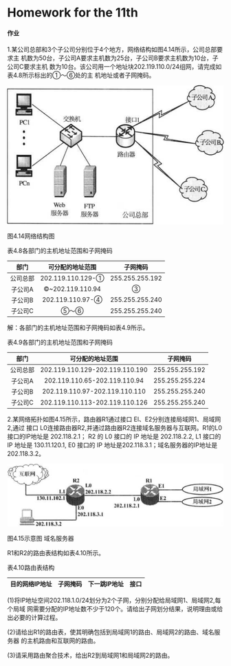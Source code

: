 # Homework for the 11th

#### 作业

1.某公司总部和3个子公司分别位于4个地方，网络结构如图4.14所示，公司总部要求主 机数为50台，子公司A要求主机数为25台，子公司B要求主机数为10台，子公司C要求主机 数为10台。该公司用一个地址块202.119.110.0/24组网，请完成如表4.8所示标出的①〜⑥处的主 机地址或者子网掩码。

![](./Ques1.png)

图4.14网络结构图

表4.8各部门的主机地址范围和子网掩码

|   部门    |   可分配的地址范围	|   子网掩码    |
| :-------: |    :-------------:    |  :-------:    |
|   公司总部    |   202.119.110.129-①	|   255.255.255.192 |
|   子公司A |   ©~202.119.110.94	|   ③   |
|   子公司B	|   202.119.110.97-④	|   255.255.255.240 |
|   子公司C	|   ⑤〜⑥	|   255.255.255.240

解：各部门的主机地址范围和子网掩码如表4.9所示。

表4.9各部门的主机地址范围和子网掩码

|   部门	|   可分配的地址范围	|   子网掩码    |
|  :----:   |    :------------:  |   :--------: |
|   公司总部	|   202.119.110.129-202.119.110.190	|   255.255.255.192 |
|   子公司A	|   202.119.110.65-202.119.110.94	|   255.255.255.224 |
|   子公司B	|   202.119.110.97-202.119.110.110	|   255.255.255.240 |
|   子公司C	|   202.119.110.113-202.119.110.126	|   255.255.255.240 |

2.某网络拓扑如图4.15所示，路由器R1通过接口 El、E2分别连接局域网1、局域网2,通过 接口 L0连接路由器R2,并通过路由器R2连接域名服务器与互联网。R1的L0接口的IP地址是 202.118.2.1； R2 的 L0 接口的 IP 地址是 202.118.2.2, L1 接口的 IP 地址是 130.11.120.1, E0 接口的 IP 地址是202.118.3.1；域名服务器的IP地址是202.118.3.2。

![](./Ques2.png)

图4.15示意图 域名服务器

R1和R2的路由表结构如表4.10所示。

表4.10路由表结构

|   目的网络IP地址	|   子网掩码    |   下一跳IP地址	|   接口    |
|   :-----------: |   :-------: |   :----------:   |   :-----: | 

(1)将IP地址空间202.118.1.0/24划分为2个子网，分别分配给局域网1、局域网2,每个局域 网需要分配的IP地址数不少于120个。请给出子网划分结果，说明理由或给出必要的计算过程。

(2)请给出R1的路由表，使其明确包括到局域网1的路由、局域网2的路由、域名服务器 的主机路由和互联网的路由。

(3)请采用路由聚合技术，给出R2到局域网1和局域网2的路由。

